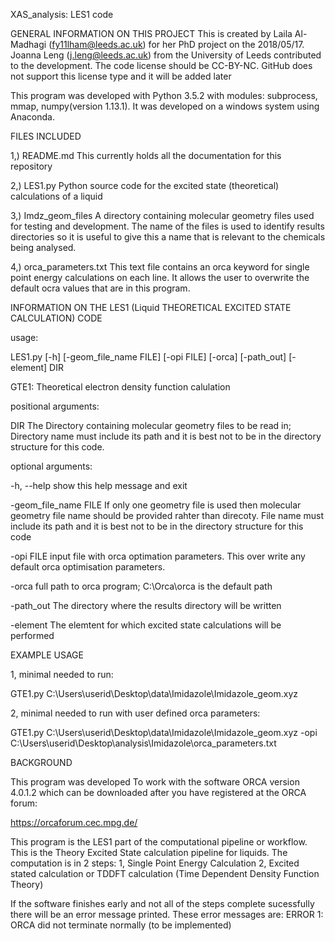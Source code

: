 XAS_analysis: LES1 code

GENERAL INFORMATION ON THIS PROJECT
This is created by Laila Al-Madhagi (fy11lham@leeds.ac.uk) for her PhD project on the 2018/05/17. Joanna Leng (j.leng@leeds.ac.uk) from the University of Leeds contributed to the development. The code license should be CC-BY-NC. GitHub does not support this license type and it will be added later

This program was developed with Python 3.5.2 with modules: subprocess, mmap, numpy(version 1.13.1). It was developed on a windows system using Anaconda.


FILES INCLUDED 

1,) README.md				This currently holds all the documentation for
							this repository

2,) LES1.py  				Python source code for the excited state (theoretical)
							calculations of a liquid
						
3,) Imdz_geom_files			A directory containing molecular geometry files used for 
							testing and development. The name of the files is used to 
							identify results directories so it is useful to give this 
							a name that is relevant to the chemicals being analysed.
						
4,) orca_parameters.txt 	This text file contains an orca keyword for single point 
							energy calculations on each line. It allows the user to 
							overwrite the default ocra values that are in this program.

							
INFORMATION ON THE LES1 (Liquid THEORETICAL EXCITED STATE CALCULATION) CODE

usage: 

LES1.py [-h] [-geom_file_name FILE] [-opi FILE] [-orca] [-path_out] [-element] DIR


GTE1: Theoretical electron density function calulation

positional arguments:

  DIR					The Directory containing molecular geometry files to be read in; 
						Directory name must include its path and it is best not to be in 
						the directory structure for this code.

optional arguments:

  -h, --help          	show this help message and exit
  
  -geom_file_name FILE  If only one geometry file is used then molecular geometry file 
						name should be provided rahter than direcoty. File name must 
						include its path and it is best not to be in the directory 
						structure for this code
					  
  -opi FILE           	input file with orca optimation parameters. This over
						write any default orca optimisation parameters.
					  
  -orca 	          	full path to orca program; C:\Orca\orca is the
						default path
					
  -path_out				The directory where the results directory will be 
						written

  -element				The elemtent for which excited state calculations 
						will be performed
	

EXAMPLE USAGE

1, minimal needed to run:

GTE1.py C:\Users\userid\Desktop\data\Imidazole\Imidazole_geom.xyz

2, minimal needed to run with user defined orca parameters:

GTE1.py C:\Users\userid\Desktop\data\Imidazole\Imidazole_geom.xyz -opi C:\Users\userid\Desktop\analysis\Imidazole\orca_parameters.txt


BACKGROUND

This program was developed To work with the software ORCA version 4.0.1.2 which can be downloaded after you have registered at the ORCA forum:

https://orcaforum.cec.mpg.de/


This program is the LES1 part of the computational pipeline or workflow. This is the Theory Excited State calculation pipeline for liquids. The computation is in 2 steps:
1, Single Point Energy Calculation 2, Excited stated calculation or TDDFT calculation (Time Dependent Density Function Theory)

If the software finishes early and not all of the steps complete sucessfully there will be an error message printed. These error messages are:
ERROR 1: ORCA did not terminate normally (to be implemented)
